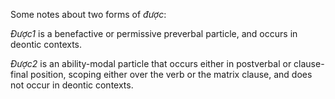 Some notes about two forms of _được_:

_Được1_ is a benefactive or permissive preverbal particle, and occurs in deontic contexts. 

_Được2_ is an ability-modal particle that occurs either in postverbal or clause-final position, scoping either over the verb or the matrix clause, and does not occur in deontic contexts. 

